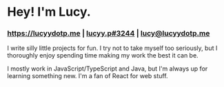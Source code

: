 # Hey! I'm Lucy.
### <https://lucyydotp.me> | [lucyy.p#3244](https://discord.lucyydotp.me/) | [lucy@lucyydotp.me](mailto:lucy@lucyydotp.me)

I write silly little projects for fun. I try not to take myself too seriously, but I thoroughly enjoy spending time making my work the best it can be.

I mostly work in JavaScript/TypeScript and Java, but I'm always up for learning something new. I'm a fan of React for web stuff.
